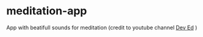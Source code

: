 # meditation-app
App with beatifull sounds for meditation (credit to youtube channel [Dev Ed](https://www.youtube.com/watch?v=oMBXdZzYqEk&ab_channel=DevEd) )

